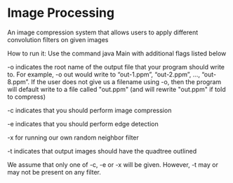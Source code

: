 # Image Processing
An image compression system that allows users to apply different convolution filters on given images

How to run it: Use the command java Main with additional flags listed below

-o <filename> indicates the root name of the output file that your program should write to. 
For example, -o out would write to “out-1.ppm”, “out-2.ppm”, …, “out-8.ppm”. If the user does not give us a filename using -o, then the program will default
write to a file called "out.ppm" (and will rewrite "out.ppm" if told to compress)
 
-c indicates that you should perform image compression

-e indicates that you should perform edge detection

-x for running our own random neighbor filter

-t indicates that output images should have the quadtree outlined

We assume that only one of -c, -e or -x will be given. However, -t may or may not be present on any filter. 
